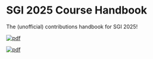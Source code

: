 # SGI 2025 Course Handbook
The (unofficial) contributions handbook for SGI 2025!

[![pdf](https://github.com/pbelmans/latex-template/actions/workflows/pdf.yml/badge.svg)](https://github.com/pbelmans/latex-template/actions/workflows/pdf.yml)

[![pdf](https://img.shields.io/badge/pdf-note-green)](https://github.com/AR0E/sgi_2025/main.pdf)
